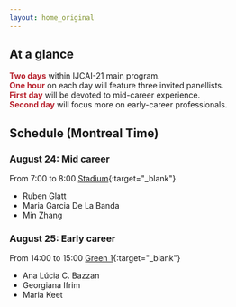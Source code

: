 ```yaml
---
layout: home_original
---
```


<style>
body {
text-align: justify}
</style>

## At a glance

<span style="color:#B8222E">**Two days**</span> within IJCAI-21 main program.\
<span style="color:#B8222E">**One hour**</span> on each day will feature three invited panellists.\
<span style="color:#B8222E">**First day**</span> will be devoted to mid-career experience.\
<span style="color:#B8222E">**Second day**</span> will focus more on early-career professionals.

## Schedule (Montreal Time)

### August 24: Mid career

From 7:00 to 8:00 [<span class="text-nowrap"><i class="fa fa-map-marker fa-fw"></i> </span> Stadium](https://ijcai-21.org/venue/){:target="_blank"}
- Ruben Glatt
- Maria Garcia De La Banda
- Min Zhang

### August 25: Early career

From 14:00 to 15:00 [<span class="text-nowrap"><i class="fa fa-map-marker fa-fw"></i> </span> Green 1](https://ijcai-21.org/venue/){:target="_blank"}
- Ana Lúcia C. Bazzan
- Georgiana Ifrim
- Maria Keet


